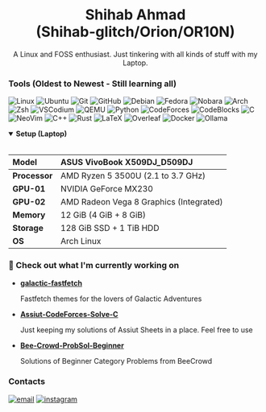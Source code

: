 <div align="center">
  
  <h1> Shihab Ahmad <br/> (Shihab-glitch/Orion/OR10N)</h1>
  
  A Linux and FOSS enthusiast. Just tinkering with all kinds of stuff with my Laptop.

</div>

### Tools (Oldest to Newest - Still learning all)

![Linux](https://img.shields.io/badge/-Linux-black?style=flat&logo=linux)
![Ubuntu](https://img.shields.io/badge/-Ubuntu-black?style=flat&logo=ubuntu)
![Git](https://img.shields.io/badge/-Git-black?style=flat&logo=git)
![GitHub](https://img.shields.io/badge/-GitHub-black?style=flat&logo=github)
![Debian](https://img.shields.io/badge/-Debian-black?style=flat&logo=debian)
![Fedora](https://img.shields.io/badge/-Fedora-black?style=flat&logo=fedora)
![Nobara](https://img.shields.io/badge/-Nobara-black?style=flat&logo=nobaralinux)
![Arch](https://img.shields.io/badge/-Arch-black?style=flat&logo=arch-linux)
![Zsh](https://img.shields.io/badge/-Zsh-black?style=flat&logo=zsh)
![VSCodium](https://img.shields.io/badge/-VSCodium-black?style=flat&logo=vscodium)
![QEMU](https://img.shields.io/badge/-QEMU-black?style=flat&logo=qemu)
![Python](https://img.shields.io/badge/-Python-black?style=flat&logo=python)
![CodeForces](https://img.shields.io/badge/-CodeForces-black?style=flat&logo=codeforces)
![CodeBlocks](https://img.shields.io/badge/-Code::Blocks-black?style=flat&logo=codeblocks)
![C](https://img.shields.io/badge/-C-black?style=flat&logo=c)
![NeoVim](https://img.shields.io/badge/-NeoVim-black?style=flat&logo=neovim)
![C++](https://img.shields.io/badge/-C++-black?style=flat&logo=cplusplus)
![Rust](https://img.shields.io/badge/-Rust-black?style=flat&logo=rust)
![LaTeX](https://img.shields.io/badge/-LaTeX-black?style=flat&logo=latex)
![Overleaf](https://img.shields.io/badge/-Overleaf-black?style=flat&logo=overleaf)
![Docker](https://img.shields.io/badge/-Docker-black?style=flat&logo=docker)
![Ollama](https://img.shields.io/badge/-Ollama-black?style=flat&logo=ollama)

<details open><summary><b>Setup (Laptop)</b></summary>
<br/>
  
|**Model**| ASUS VivoBook X509DJ_D509DJ |
|:-|:-|
|**Processor**| AMD Ryzen 5 3500U (2.1 to 3.7 GHz) |
|**GPU-01**| NVIDIA GeForce MX230 |
|**GPU-02**| AMD Radeon Vega 8 Graphics (Integrated) |
|**Memory**| 12 GiB (4 GiB + 8 GiB) |
|**Storage**| 128 GiB SSD + 1 TiB HDD |
|**OS**| Arch Linux |

</details>

### 👷 Check out what I'm currently working on

- [**galactic-fastfetch**](https://github.com/Shihab-glitch/galactic-fastfetch)

  Fastfetch themes for the lovers of Galactic Adventures

- [**Assiut-CodeForces-Solve-C**](https://github.com/Shihab-glitch/Assiut-CodeForces-Solve-C)

  Just keeping my solutions of Assiut Sheets in a place. Feel free to use

- [**Bee-Crowd-ProbSol-Beginner**](https://github.com/Shihab-glitch/Bee-Crowd-ProbSol-Beginner)

  Solutions of Beginner Category Problems from BeeCrowd

### Contacts

[![email](https://img.shields.io/badge/-Shihab_Rafi-black?style=flat&logo=facebook)](https://www.facebook.com/shihaborion13/)
[![instagram](https://img.shields.io/badge/-@shihabahmadrafi__13-black?style=flat&logo=instagram)](https://www.instagram.com/shihabahmadrafi_13)
